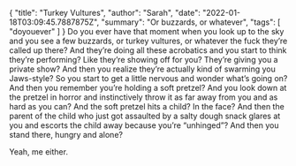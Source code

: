 {
    "title": "Turkey Vultures",
    "author": "Sarah",
    "date": "2022-01-18T03:09:45.7887875Z",
    "summary": "Or buzzards, or whatever",
    "tags": [
        "doyouever"
    ]
}
Do you ever have that moment when you look up to the sky and you see a
few buzzards, or turkey vultures, or whatever the fuck they’re called up
there? And they’re doing all these acrobatics and you start to think
they’re performing? Like they’re showing off for you? They’re giving you
a private show? And then you realize they’re actually kind of swarming
you Jaws-style? So you start to get a little nervous and wonder what’s
going on? And then you remember you’re holding a soft pretzel? And you
look down at the pretzel in horror and instinctively throw it as far
away from you and as hard as you can? And the soft pretzel hits a child?
In the face? And then the parent of the child who just got assaulted by
a salty dough snack glares at you and escorts the child away because
you’re “unhinged”? And then you stand there, hungry and alone?

Yeah, me either.
